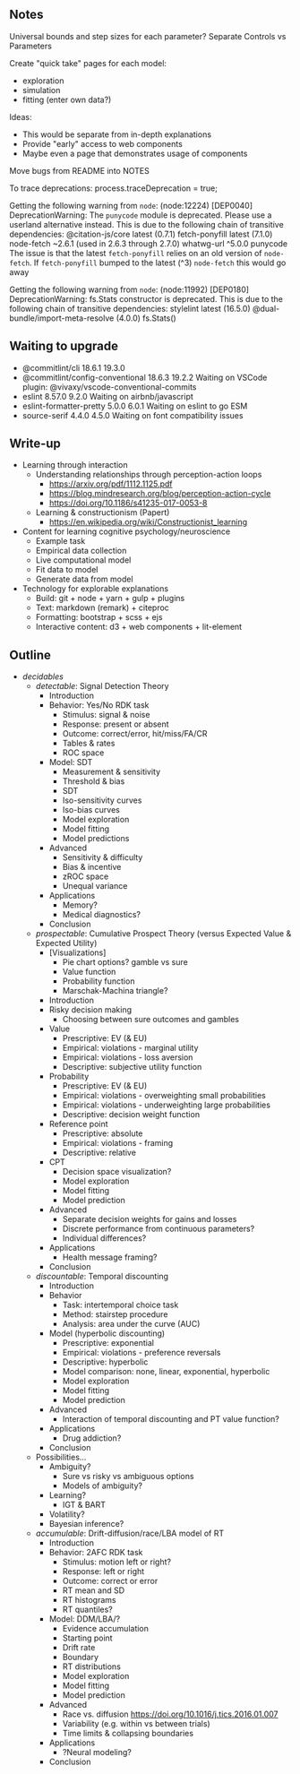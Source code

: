 ## Notes

Universal bounds and step sizes for each parameter?
Separate Controls vs Parameters

Create "quick take" pages for each model:

- exploration
- simulation
- fitting (enter own data?)

Ideas:

- This would be separate from in-depth explanations
- Provide "early" access to web components
- Maybe even a page that demonstrates usage of components

Move bugs from README into NOTES

To trace deprecations:
  process.traceDeprecation = true;

Getting the following warning from `node`:
  (node:12224) [DEP0040] DeprecationWarning: The `punycode` module is deprecated.
  Please use a userland alternative instead.
This is due to the following chain of transitive dependencies:
  @citation-js/core latest (0.7.1)
  fetch-ponyfill latest (7.1.0)
  node-fetch ~2.6.1 (used in 2.6.3 through 2.7.0)
  whatwg-url ^5.0.0
  punycode
The issue is that the latest `fetch-ponyfill` relies on an old version of `node-fetch`.
If `fetch-ponyfill` bumped to the latest (^3) `node-fetch` this would go away

Getting the following warning from `node`:
  (node:11992) [DEP0180] DeprecationWarning: fs.Stats constructor is deprecated.
This is due to the following chain of transitive dependencies:
  stylelint latest (16.5.0)
  @dual-bundle/import-meta-resolve (4.0.0)
  fs.Stats()

## Waiting to upgrade

- @commitlint/cli 18.6.1  19.3.0
- @commitlint/config-conventional 18.6.3  19.2.2
  Waiting on VSCode plugin: @vivaxy/vscode-conventional-commits
- eslint  8.57.0  9.2.0
  Waiting on airbnb/javascript
- eslint-formatter-pretty 5.0.0 6.0.1
  Waiting on eslint to go ESM
- source-serif  4.4.0 4.5.0
  Waiting on font compatibility issues

## Write-up

- Learning through interaction
  - Understanding relationships through perception-action loops
    - <https://arxiv.org/pdf/1112.1125.pdf>
    - <https://blog.mindresearch.org/blog/perception-action-cycle>
    - <https://doi.org/10.1186/s41235-017-0053-8>
  - Learning & constructionism (Papert)
    - <https://en.wikipedia.org/wiki/Constructionist_learning>
- Content for learning cognitive psychology/neuroscience
  - Example task
  - Empirical data collection
  - Live computational model
  - Fit data to model
  - Generate data from model
- Technology for explorable explanations
  - Build: git + node + yarn + gulp + plugins
  - Text: markdown (remark) + citeproc
  - Formatting: bootstrap + scss + ejs
  - Interactive content: d3 + web components + lit-element

## Outline

- *decidables*
  - *detectable*: Signal Detection Theory
    - Introduction
    - Behavior: Yes/No RDK task
      - Stimulus: signal & noise
      - Response: present or absent
      - Outcome: correct/error, hit/miss/FA/CR
      - Tables & rates
      - ROC space
    - Model: SDT
      - Measurement & sensitivity
      - Threshold & bias
      - SDT
      - Iso-sensitivity curves
      - Iso-bias curves
      - Model exploration
      - Model fitting
      - Model predictions
    - Advanced
      - Sensitivity & difficulty
      - Bias & incentive
      - zROC space
      - Unequal variance
    - Applications
      - Memory?
      - Medical diagnostics?
    - Conclusion
  - *prospectable*: Cumulative Prospect Theory (versus Expected Value & Expected Utility)
    - [Visualizations]
      - Pie chart options? gamble vs sure
      - Value function
      - Probability function
      - Marschak-Machina triangle?
    - Introduction
    - Risky decision making
      - Choosing between sure outcomes and gambles
    - Value
      - Prescriptive: EV (& EU)
      - Empirical: violations - marginal utility
      - Empirical: violations - loss aversion
      - Descriptive: subjective utility function
    - Probability
      - Prescriptive: EV (& EU)
      - Empirical: violations - overweighting small probabilities
      - Empirical: violations - underweighting large probabilities
      - Descriptive: decision weight function
    - Reference point
      - Prescriptive: absolute
      - Empirical: violations - framing
      - Descriptive: relative
    - CPT
      - Decision space visualization?
      - Model exploration
      - Model fitting
      - Model prediction
    - Advanced
      - Separate decision weights for gains and losses
      - Discrete performance from continuous parameters?
      - Individual differences?
    - Applications
      - Health message framing?
    - Conclusion
  - *discountable*: Temporal discounting
    - Introduction
    - Behavior
      - Task: intertemporal choice task
      - Method: stairstep procedure
      - Analysis: area under the curve (AUC)
    - Model (hyperbolic discounting)
      - Prescriptive: exponential
      - Empirical: violations - preference reversals
      - Descriptive: hyperbolic
      - Model comparison: none, linear, exponential, hyperbolic
      - Model exploration
      - Model fitting
      - Model prediction
    - Advanced
      - Interaction of temporal discounting and PT value function?
    - Applications
      - Drug addiction?
    - Conclusion
  - Possibilities...
    - Ambiguity?
      - Sure vs risky vs ambiguous options
      - Models of ambiguity?
    - Learning?
      - IGT & BART
    - Volatility?
    - Bayesian inference?
  - *accumulable*: Drift-diffusion/race/LBA model of RT
    - Introduction
    - Behavior: 2AFC RDK task
      - Stimulus: motion left or right?
      - Response: left or right
      - Outcome: correct or error
      - RT mean and SD
      - RT histograms
      - RT quantiles?
    - Model: DDM/LBA/?
      - Evidence accumulation
      - Starting point
      - Drift rate
      - Boundary
      - RT distributions
      - Model exploration
      - Model fitting
      - Model prediction
    - Advanced
      - Race vs. diffusion <https://doi.org/10.1016/j.tics.2016.01.007>
      - Variability (e.g. within vs between trials)
      - Time limits & collapsing boundaries
    - Applications
      - ?Neural modeling?
    - Conclusion
